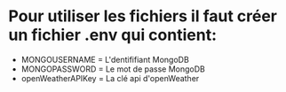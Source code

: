 # Pour utiliser les fichiers il faut créer un fichier .env qui contient:

- MONGOUSERNAME = L'dentififiant MongoDB
- MONGOPASSWORD = Le mot de passe MongoDB
- openWeatherAPIKey = La clé api d'openWeather
